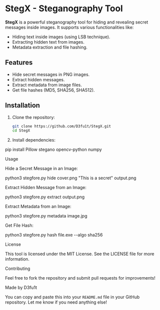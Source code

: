 # StegX - Steganography Tool

**StegX** is a powerful steganography tool for hiding and revealing secret messages inside images. It supports various functionalities like:

- Hiding text inside images (using LSB technique).
- Extracting hidden text from images.
- Metadata extraction and file hashing.

## Features
- Hide secret messages in PNG images.
- Extract hidden messages.
- Extract metadata from image files.
- Get file hashes (MD5, SHA256, SHA512).

## Installation

1. Clone the repository:
   ```bash
   git clone https://github.com/D3fu1t/StegX.git
   cd StegX

2. Install dependencies:

pip install Pillow stegano opencv-python numpy



Usage

Hide a Secret Message in an Image:

python3 stegfore.py hide cover.png "This is a secret" output.png

Extract Hidden Message from an Image:

python3 stegfore.py extract output.png

Extract Metadata from an Image:

python3 stegfore.py metadata image.jpg

Get File Hash:

python3 stegfore.py hash file.exe --algo sha256

License

This tool is licensed under the MIT License. See the LICENSE file for more information.

Contributing

Feel free to fork the repository and submit pull requests for improvements!

Made by D3fu1t

You can copy and paste this into your `README.md` file in your GitHub repository. Let me know if you need anything else!

